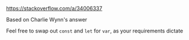 https://stackoverflow.com/a/34006337

Based on Charlie Wynn's answer

Feel free to swap out `const` and `let` for `var`, as your requirements dictate

